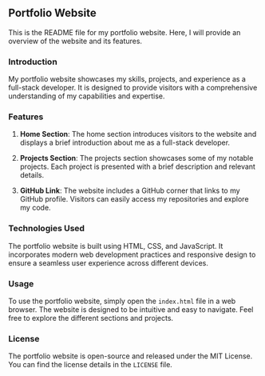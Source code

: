 ## Portfolio Website

This is the README file for my portfolio website. Here, I will provide an overview of the website and its features.

### Introduction

My portfolio website showcases my skills, projects, and experience as a full-stack developer. It is designed to provide visitors with a comprehensive understanding of my capabilities and expertise.

### Features

1. **Home Section**: The home section introduces visitors to the website and displays a brief introduction about me as a full-stack developer.

2. **Projects Section**: The projects section showcases some of my notable projects. Each project is presented with a brief description and relevant details.

3. **GitHub Link**: The website includes a GitHub corner that links to my GitHub profile. Visitors can easily access my repositories and explore my code.

### Technologies Used

The portfolio website is built using HTML, CSS, and JavaScript. It incorporates modern web development practices and responsive design to ensure a seamless user experience across different devices.

### Usage

To use the portfolio website, simply open the `index.html` file in a web browser. The website is designed to be intuitive and easy to navigate. Feel free to explore the different sections and projects.

### License

The portfolio website is open-source and released under the MIT License. You can find the license details in the `LICENSE` file.
